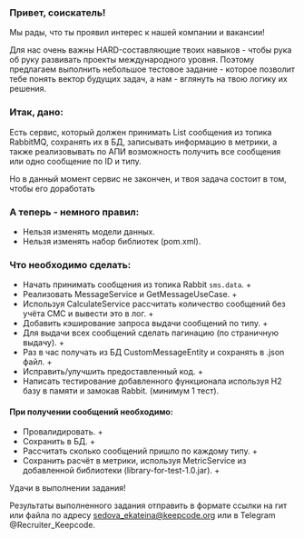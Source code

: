 ### Привет, соискатель!

Мы рады, что ты проявил интерес к нашей компании и вакансии!

Для нас очень важны HARD-составляющие твоих навыков - чтобы рука об руку развивать проекты международного уровня. Поэтому предлагаем выполнить небольшое тестовое задание - которое позволит тебе понять вектор будущих задач, а нам - вглянуть на твою логику их решения.

### Итак, дано:
Есть сервис, который должен принимать List сообщения из топика RabbitMQ, сохранять их в БД, записывать информацию в метрики, а также реализовывать по АПИ возможность получить все сообщения или одно сообщение по ID и типу.

Но в данный момент сервис не закончен, и твоя задача состоит в том, чтобы его доработать

### А теперь - немного правил:

* Нельзя изменять модели данных.
* Нельзя изменять набор библиотек (pom.xml).

### Что необходимо сделать:

* Начать принимать сообщения из топика Rabbit `sms.data`. +
* Реализовать MessageService и GetMessageUseCase. +
* Используя CalculateService рассчитать количество сообщений без учёта СМС и вывести это в лог. +
* Добавить кэширование запроса выдачи сообщений по типу. +
* Для выдачи всех сообщений сделать пагинацию (по страничную выдачу). +
* Раз в час получать из БД CustomMessageEntity и сохранять в .json файл. +
* Исправить/улучшить предоставленный код. +
* Написать тестирование добавленного функционала используя H2 базу в памяти и замокав Rabbit. (минимум 1 тест).

#### При получении сообщений необходимо:
* Провалидировать. +
* Сохранить в БД. +
* Рассчитать сколько сообщений пришло по каждому типу. +
* Сохранить расчёт в метрики, используя MetricService из добавленной библиотеки (library-for-test-1.0.jar). +

Удачи в выполнении задания!

Результаты выполненного задания отправить в формате ссылки на гит или файла по адресу 
sedova_ekateina@keepcode.org или в Telegram @Recruiter_Keepcode.